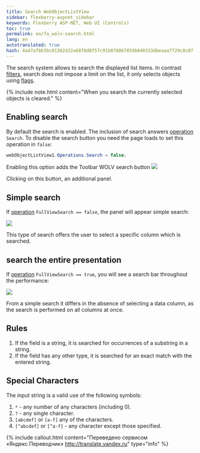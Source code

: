 ```yaml
--- 
title: Search WebObjectListView 
sidebar: flexberry-aspnet_sidebar 
keywords: Flexberry ASP-NET, Web UI (Controls) 
toc: true 
permalink: en/fa_wolv-search.html 
lang: en 
autotranslated: true 
hash: 4a47afbb3bc81362d22a68f8d8f57c91b878867859b840333dbeaaa7729c8c07 
--- 
```


The search system allows to search the displayed list items. In contrast [filters](fa_wolv-filters.html), search does not impose a limit on the list, it only selects objects using [flags](fa_wolv-check-boxes.html). 

{% include note.html content="When you search the currently selected objects is cleared." %} 

## Enabling search 

By default the search is enabled. The inclusion of search answers [operation](fa_wolv-operations.html) `Search`. To disable the search button you need the page loads to set this operation in `false`: 

```csharp
webObjectListView1.Operations.Search = false;
``` 

Enabling this option adds the Toolbar WOLV search button ![](/images/pages/products/flexberry-aspnet/controls/wolv/wolv-search-btn.png) 

Clicking on this button, an additional panel. 

## Simple search 

If [operation](fa_wolv-operations.html) `FullViewSearch == false`, the panel will appear simple search: 

![](/images/pages/products/flexberry-aspnet/controls/wolv/simple-search.png) 

This type of search offers the user to select a specific column which is searched. 

## search the entire presentation 

If [operation](fa_wolv-operations.html) `FullViewSearch == true`, you will see a search bar throughout the performance: 

![](/images/pages/products/flexberry-aspnet/controls/wolv/wolv-search-full.png) 

From a simple search it differs in the absence of selecting a data column, as the search is performed on all columns at once. 

## Rules 

1. If the field is a string, it is searched for occurrences of a substring in a string. 
2. If the field has any other type, it is searched for an exact match with the entered string. 

## Special Characters 

The input string is a valid use of the following symbols: 

1. `*` - any number of any characters (including 0). 
2. `?` - any single character. 
3. `[abcdef]` or `[a-f]` any of the characters. 
4. `[^abcdef]` or `[^a-f]` - any character except those specified. 



{% include callout.html content="Переведено сервисом «Яндекс.Переводчик» <http://translate.yandex.ru>" type="info" %}